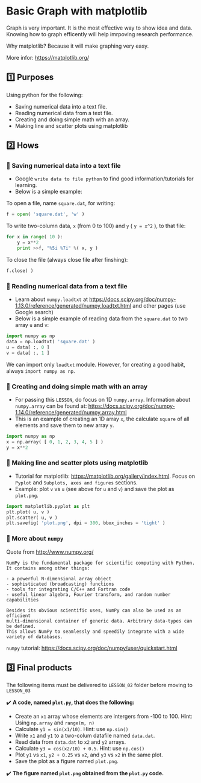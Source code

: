 # Basic Graph with matplotlib
Graph is very important. It is the most effective way to show idea and data. Knowing how to graph efficently will help imrpoving research performance. 

Why matplotlib? Because it will make graphing very easy. 

More infor: https://matplotlib.org/

## :one: Purposes
Using python for the following:
- Saving numerical data into a text file.
- Reading numerical data from a text file.
- Creating and doing simple math with an array.  
- Making line and scatter plots using matplotlib

## :two: Hows
### :large_blue_diamond: Saving numerical data into a text file 
- Google `write data to file python` to find good information/tutorials for learning.
- Below is a simple example:

To open a file, name `square.dat`, for writing:
```python
f = open( 'square.dat', 'w' )
```

To write two-column data, `x` (from 0 to 100) and `y` ( `y = x^2` ),  to that file:
```python
for x in range( 10 ):
    y = x**2
    print >>f, "%5i %7i" %( x, y )
```

To close the file (always close file after finshing):
```python
f.close( )
```
### :large_blue_diamond: Reading numerical data from a text file
- Learn about `numpy.loadtxt` at https://docs.scipy.org/doc/numpy-1.13.0/reference/generated/numpy.loadtxt.html and other pages (use Google search)
- Below is a simple example of reading data from the `square.dat` to two array `u` and `v`:
```python
import numpy as np
data = np.loadtxt( 'square.dat' )
u = data[ :, 0 ]
v = data[ :, 1 ]
``` 
We can import only `loadtxt` module. However, for creating a good habit, always `import numpy as np`.

### :large_blue_diamond: Creating and doing simple math with an array
- For passing this `LESSON`, do focus on 1D `numpy.array`. Information about `numpy.array` can be found at: https://docs.scipy.org/doc/numpy-1.14.0/reference/generated/numpy.array.html
- This is an example of creating an 1D array `x`, the calculate `square` of all elements and save them to new array `y`.
```python
import numpy as np
x = np.array( [ 0, 1, 2, 3, 4, 5 ] )
y = x**2 
```
### :large_blue_diamond: Making line and scatter plots using matplotlib
- Tutorial for matplotlib: https://matplotlib.org/gallery/index.html. Focus on `Pyplot` and `Subplots, axes and figures` sections.
- Example: plot `v` vs `u` (see above for `u` and `v`) and save the plot as `plot.png`.
```python
import matplotlib.pyplot as plt
plt.plot( u, v )
plt.scatter( u, v )
plt.savefig( 'plot.png', dpi = 300, bbox_inches = 'tight' )
```

### :large_blue_diamond: More about `numpy`
Quote from http://www.numpy.org/
```
NumPy is the fundamental package for scientific computing with Python. 
It contains among other things:

- a powerful N-dimensional array object
- sophisticated (broadcasting) functions
- tools for integrating C/C++ and Fortran code
- useful linear algebra, Fourier transform, and random number capabilities

Besides its obvious scientific uses, NumPy can also be used as an efficient 
multi-dimensional container of generic data. Arbitrary data-types can be defined. 
This allows NumPy to seamlessly and speedily integrate with a wide variety of databases.
```
`numpy` tutorial: https://docs.scipy.org/doc/numpy/user/quickstart.html 

## :three: Final products
The following items must be delivered to `LESSON_02` folder before moving to `LESSON_03`

:heavy_check_mark: **A code, named `plot.py`, that does the following:**
- Create an `x1` array whose elements are intergers from -100 to 100. Hint: Using `np.array` and `range(m, n)`
- Calculate `y1 = sin(x1/10)`. Hint: use `np.sin()` 
- Write `x1` and `y1` to a two-colum datafile named `data.dat`. 
- Read data from `data.dat` to `x2` and `y2` arrays.
- Calculate `y3 = cos(x2/10) + 0.5`. Hint: use `np.cos()` 
- Plot `y1` vs `x1`, `y2 + 0.25` vs `x2`, and `y3` vs `x2` in the same plot.
- Save the plot as a figure named `plot.png`.

:heavy_check_mark: **The figure named `plot.png` obtained from the `plot.py` code.**
